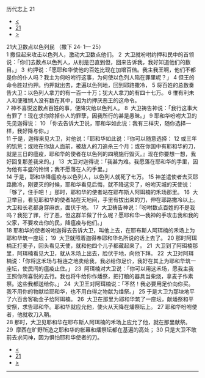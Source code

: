 ﻿





 历代志上 21




* [<](bible/1CH20.md)
* [21](bible/1CH.md)
* [>](bible/1CH22.md)



 
21大卫数点以色列民 （撒下
24·
1—
25）  
1 撒但起来攻击以色列人，激动大卫数点他们。 
2  大卫就吩咐约押和民中的首领说：「你们去数点以色列人，从别是巴直到但，回来告诉我，我好知道他们的数目。」 
3  约押说：「愿耶和华使他的百姓比现在加增百倍。我主我王啊，他们不都是你的仆人吗？我主为何吩咐行这事，为何使以色列人陷在罪里呢？」 
4 但王的命令胜过约押。约押就出去，走遍以色列地，回到耶路撒冷， 
5 将百姓的总数奏告大卫：以色列人拿刀的有一百一十万；犹大人拿刀的有四十七万。 
6 惟有利未人和便雅悯人没有数在其中，因为约押厌恶王的这命令。  
7 神不喜悦这数点百姓的事，便降灾给以色列人。 
8  大卫祷告神说：「我行这事大有罪了！现在求你除掉仆人的罪孽，因我所行的甚是愚昧。」 
9 耶和华吩咐大卫的先见迦得说： 
10 「你去告诉大卫说，耶和华如此说：我有三样灾，随你选择一样，我好降与你。」  
11 于是，迦得来见大卫，对他说：「耶和华如此说：『你可以随意选择： 
12 或三年的饥荒；或败在你敌人面前，被敌人的刀追杀三个月；或在你国中有耶和华的刀，就是三日的瘟疫，耶和华的使者在以色列的四境施行毁灭。』现在你要想一想，我好回复那差我来的。」 
13  大卫对迦得说：「我甚为难。我愿落在耶和华的手里，因为他有丰盛的怜悯；我不愿落在人的手里。」  
14 于是，耶和华降瘟疫与以色列人，以色列人就死了七万。 
15 神差遣使者去灭耶路撒冷，刚要灭的时候，耶和华看见后悔，就不降这灾了，吩咐灭城的天使说：「够了，住手吧！」那时，耶和华的使者站在耶布斯人阿珥楠的禾场那里。 
16  大卫举目，看见耶和华的使者站在天地间，手里有拔出来的刀，伸在耶路撒冷以上。大卫和长老都身穿麻衣，面伏于地。 
17  大卫祷告神说：「吩咐数点百姓的不是我吗？我犯了罪，行了恶，但这群羊做了什么呢？愿耶和华—我神的手攻击我和我的父家，不要攻击你的民，降瘟疫与他们。」  
18 耶和华的使者吩咐迦得去告诉大卫，叫他上去，在耶布斯人阿珥楠的禾场上为耶和华筑一座坛； 
19  大卫就照着迦得奉耶和华名所说的话上去了。 
20 那时阿珥楠正打麦子，回头看见天使，就和他四个儿子都藏起来了。 
21  大卫到了阿珥楠那里，阿珥楠看见大卫，就从禾场上出去，脸伏于地，向他下拜。 
22  大卫对阿珥楠说：「你将这禾场与相连之地卖给我，我必给你足价，我好在其上为耶和华筑一座坛，使民间的瘟疫止住。」 
23  阿珥楠对大卫说：「你可以用这禾场，愿我主我王照你所喜悦的去行。我也将牛给你作燔祭，把打粮的器具当柴烧，拿麦子作素祭。这些我都送给你。」 
24  大卫王对阿珥楠说：「不然！我必要用足价向你买。我不用你的物献给耶和华，也不用白得之物献为燔祭。」 
25 于是大卫为那块地平了六百舍客勒金子给阿珥楠。 
26  大卫在那里为耶和华筑了一座坛，献燔祭和平安祭，求告耶和华。耶和华就应允他，使火从天降在燔祭坛上。 
27 耶和华吩咐使者，他就收刀入鞘。  
28 那时，大卫见耶和华在耶布斯人阿珥楠的禾场上应允了他，就在那里献祭。 
29  摩西在旷野所造之耶和华的帐幕和燔祭坛都在基遍的高处； 
30 只是大卫不敢前去求问神，因为惧怕耶和华使者的刀。 
* [<](bible/1CH20.md)
* [21](bible/1CH.md)
* [>](bible/1CH22.md)





---









